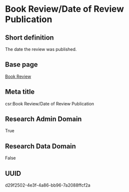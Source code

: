 # Book Review/Date of Review Publication
## Short definition
The date the review was published.
## Base page
[Book Review](https://github.com/EuroCRIS/CASRAI-Dictionairies/blob/main/Objects/Book%20Review.md)
## Meta title
csr:Book Review/Date of Review Publication
## Research Admin Domain
True
## Research Data Domain
False
## UUID
d29f2502-4e3f-4a86-bb96-7a2088ffcf2a
